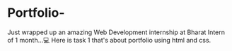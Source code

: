 # Portfolio-
Just wrapped up an amazing Web Development internship at Bharat Intern of 1 month...💻 Here is task 1 that's about portfolio using html and css.
